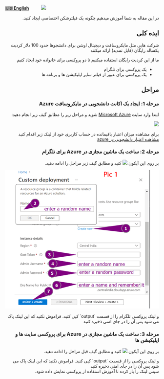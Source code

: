 [**🇺🇸 English**](/manager/wiki/Quick-Installation-on-Microsoft-Azure)&nbsp;&nbsp;&nbsp;&nbsp;&nbsp;&nbsp;&nbsp;&nbsp;&nbsp;&nbsp;<a href="/manager/wiki/%D9%87%D9%85%D9%87-%D8%A2%D9%85%D9%88%D8%B2%D8%B4%E2%80%8C%D9%87%D8%A7-%D9%88-%D9%88%DB%8C%D8%AF%D8%A6%D9%88%D9%87%D8%A7"><img width="100" src="https://github.com/hiddify/hiddify-config/assets/125398461/3704cd84-eee6-4c45-abe7-3c02936bbebb" /></a>

<div dir="rtl" markdown="1">
در این مقاله به شما آموزش میدهیم چگونه یک فیلترشکن اختصاصی ایجاد کنید.


## ایده کلی
شرکت هایی مثل مایکروسافت و دیجیتال اوشن برای دانشجوها حدود 100 دلار کردیت یکساله رایگان (قابل تمدید) ارائه میکنند

ما از این کردیت رایگان استفاده میکنیم تا دو پروکسی برای خانواده خود ایجاد کنیم

- یک پروکسی برای تلگرام
- یک پروکسی برای عبور از فیلتر سایر اپلیکیشن ها و برنامه ها

## مراحل
### مرحله 1: ایجاد یک اکانت دانشجویی در مایکروسافت Azure


ابتدا وارد سایت [Microsoft Azure](https://azure.microsoft.com/en-us/free/students/) شوید
و مراحل زیر را مطابق گیف زیر انجام دهید:

![](http://hiddify.github.io/assets/create_student_account.gif)

برای مشاهده میزان اعتبار باقیمانده در حساب کاربری خود از لینک زیر اقدام کنید
[مشاهده اعتبار دانشجویی در azure](https://www.microsoftazuresponsorships.com/Balance)

### مرحله 2: ساخت یک ماشین مجازی در Azure برای تلگرام

  
بر روی این آیکون
<a href="https://portal.azure.com/#create/Microsoft.Template/uri/https%3A%2F%2Fraw.githubusercontent.com%2Fhiddify%2Fconfig%2Fmain%2Ftelegram%2Ftelegram-vm-azure-template.json" target="_blank"><img src="https://aka.ms/deploytoazurebutton"/></a>
کنید
و مطابق گیف زیر مراحل را ادامه دهید.


![](https://github.com/hiddify/hiddify.github.io/raw/main/assets/azure-auto-deploy.gif)
<div class="alert alert-success" markdown=1>و لینک پروکسی تلگرام را از قسمت `output` کپی کنید. فراموش نکنید که این لینک پاک می شود پس آن را در جای امنی ذخیره کنید
</div>






  
### مرحله 3: ساخت یک ماشین مجازی در Azure برای پروکسی سایت ها و اپلیکیشن ها

  
بر روی این آیکون
<a href="https://portal.azure.com/#create/Microsoft.Template/uri/https%3A%2F%2Fraw.githubusercontent.com%2Fhiddify%2Fconfig%2Fmain%2Fshadowsocks%2Fss-azure-template.json" target="_blank"><img src="https://aka.ms/deploytoazurebutton"/></a>
کنید
و مطابق گیف قبل مراحل را ادامه دهید.

<div class="alert alert-success" markdown=1>و لینک پروکسی را از قسمت `output` کپی کنید. فراموش نکنید که این لینک پاک می شود پس آن را در جای امنی ذخیره کنید
</div>
سپس لینک را باز کرده تا آموزش استفاده از پروکسی نمایش داده شود. 


</div>